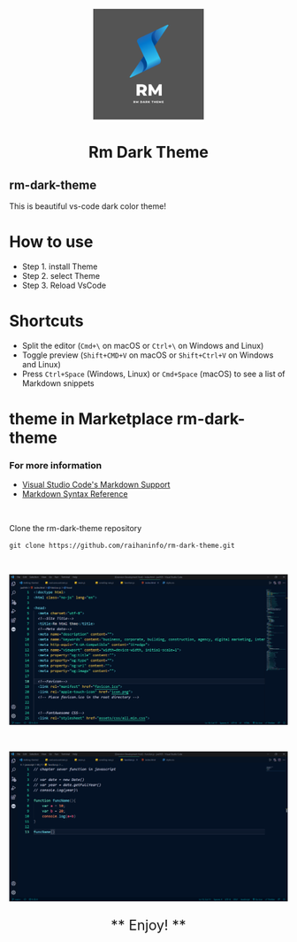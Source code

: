 <p align="center"><img width="200px" height="200px" src="images/logo.png"></p>

# <p style="text-align: center">Rm Dark Theme</p>

## rm-dark-theme

This is beautiful vs-code dark color theme!

# How to use

- Step 1. install Theme
- Step 2. select Theme
- Step 3. Reload VsCode

# Shortcuts

- Split the editor (`Cmd+\` on macOS or `Ctrl+\` on Windows and Linux)
- Toggle preview (`Shift+CMD+V` on macOS or `Shift+Ctrl+V` on Windows and Linux)
- Press `Ctrl+Space` (Windows, Linux) or `Cmd+Space` (macOS) to see a list of Markdown snippets

# theme in Marketplace <a style="text-decoration: none;" href='https://marketplace.visualstudio.com/items?itemName=raihaninfo.rm-dark-theme'>rm-dark-theme</a>

### For more information

- [Visual Studio Code's Markdown Support](http://code.visualstudio.com/docs/languages/markdown)
- [Markdown Syntax Reference](https://help.github.com/articles/markdown-basics/)

<br>

Clone the rm-dark-theme repository

    git clone https://github.com/raihaninfo/rm-dark-theme.git

<br>

<p align="center"><img src="images/image1.png"></p>
<br>
<p align="center"><img src="images/image2.png"></p>

<p style="text-align: center; font-size: 25px"> ** Enjoy! ** </p>
